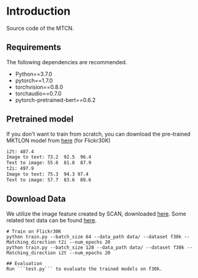 # Introduction
Source code of the MTCN.
## Requirements
The following dependencies are recommended.

* Python==3.7.0
* pytorch==1.7.0
* torchvision==0.8.0
* torchaudio==0.7.0
* pytorch-pretrained-bert==0.6.2
  
## Pretrained model
If you don't want to train from scratch, you can download the pre-trained MKTLON model from [here](https://drive.google.com/drive/folders/1LizeREOYUHdpoDzFAMyqzGDPi_s0WaQW?usp=drive_link) (for Flickr30K)
```bash
i2t: 487.4
Image to text: 73.2  92.5  96.4
Text to image: 55.6  81.8  87.9
t2i: 497.9
Image to text: 75.3  94.3 97.4
Text to image: 57.7  83.6  89.6
```
## Download Data 
We utilize the image feature created by SCAN, downloaded [here](https://github.com/kuanghuei/SCAN). Some related text data can be found [here](https://drive.google.com/drive/folders/1y55ccAlmoT7VSnNzLBYLPI-oYNRKX--K?usp=drive_link).

```
# Train on Flickr30K
python train.py --batch_size 64 --data_path data/ --dataset f30k --Matching_direction t2i --num_epochs 20
python train.py --batch_size 128 --data_path data/ --dataset f30k --Matching_direction i2t --num_epochs 20

## Evaluation
Run ```test.py``` to evaluate the trained models on f30k.
```
